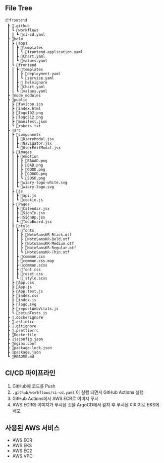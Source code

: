 ## File Tree
```
📦frontend
 ┣ 📂.github
 ┃ ┗ 📂workflows
 ┃ ┃ ┗ 📜ci-cd.yaml
 ┣ 📂helm
 ┃ ┣ 📂apps
 ┃ ┃ ┣ 📂templates
 ┃ ┃ ┃ ┗ 📜frontend-application.yaml
 ┃ ┃ ┣ 📜Chart.yaml
 ┃ ┃ ┗ 📜values.yaml
 ┃ ┗ 📂frontend
 ┃ ┃ ┣ 📂templates
 ┃ ┃ ┃ ┣ 📜deployment.yaml
 ┃ ┃ ┃ ┗ 📜service.yaml
 ┃ ┃ ┣ 📜.helmignore
 ┃ ┃ ┣ 📜Chart.yaml
 ┃ ┃ ┗ 📜values.yaml
 ┣ 📂node_modules
 ┣ 📂public
 ┃ ┣ 📜favicon.ico
 ┃ ┣ 📜index.html
 ┃ ┣ 📜logo192.png
 ┃ ┣ 📜logo512.png
 ┃ ┣ 📜manifest.json
 ┃ ┗ 📜robots.txt
 ┣ 📂src
 ┃ ┣ 📂components
 ┃ ┃ ┣ 📜DiaryModal.jsx
 ┃ ┃ ┣ 📜Navigator.jsx
 ┃ ┃ ┗ 📜UserEditModal.jsx
 ┃ ┣ 📂Images
 ┃ ┃ ┣ 📂emotion
 ┃ ┃ ┃ ┣ 📜BAAAD.png
 ┃ ┃ ┃ ┣ 📜BAD.png
 ┃ ┃ ┃ ┣ 📜GOOD.png
 ┃ ┃ ┃ ┣ 📜GOOOD.png
 ┃ ┃ ┃ ┗ 📜SOSO.png
 ┃ ┃ ┣ 📜wiary-logo-white.svg
 ┃ ┃ ┗ 📜wiary-logo.svg
 ┃ ┣ 📂js
 ┃ ┃ ┣ 📜api.js
 ┃ ┃ ┗ 📜cookie.js
 ┃ ┣ 📂Pages
 ┃ ┃ ┣ 📜Calendar.jsx
 ┃ ┃ ┣ 📜SignIn.jsx
 ┃ ┃ ┣ 📜SignUp.jsx
 ┃ ┃ ┗ 📜TodoBoard.jsx
 ┃ ┣ 📂style
 ┃ ┃ ┣ 📂fonts
 ┃ ┃ ┃ ┣ 📜NotoSansKR-Black.otf
 ┃ ┃ ┃ ┣ 📜NotoSansKR-Bold.otf
 ┃ ┃ ┃ ┣ 📜NotoSansKR-Medium.otf
 ┃ ┃ ┃ ┣ 📜NotoSansKR-Regular.otf
 ┃ ┃ ┃ ┗ 📜NotoSansKR-Thin.otf
 ┃ ┃ ┣ 📜common.css
 ┃ ┃ ┣ 📜common.css.map
 ┃ ┃ ┣ 📜common.scss
 ┃ ┃ ┣ 📜font.css
 ┃ ┃ ┣ 📜reset.css
 ┃ ┃ ┗ 📜_style.scss
 ┃ ┣ 📜App.css
 ┃ ┣ 📜App.js
 ┃ ┣ 📜App.test.js
 ┃ ┣ 📜index.css
 ┃ ┣ 📜index.js
 ┃ ┣ 📜logo.svg
 ┃ ┣ 📜reportWebVitals.js
 ┃ ┗ 📜setupTests.js
 ┣ 📜.dockerignore
 ┣ 📜.eslintrc
 ┣ 📜.gitignore
 ┣ 📜.prettierrc
 ┣ 📜Dockerfile
 ┣ 📜jsconfig.json
 ┣ 📜nginx.conf
 ┣ 📜package-lock.json
 ┣ 📜package.json
 ┗ 📜README.md
 ```

## CI/CD 파이프라인
1. GitHub에 코드를 Push
2. `.github/workflows/ci-cd.yaml` 이 실행 되면서 GitHub Actions 실행
3. GitHub Actions에서 AWS ECR로 이미지 푸시
4. AWS ECR에 이미지가 푸시된 것을 ArgoCD에서 감지 후 푸시된 이미지로 EKS에 배포

## 사용된 AWS 서비스
* AWS ECR
* AWS EKS
* AWS EC2
* AWS VPC
